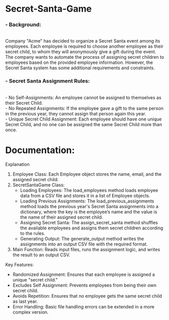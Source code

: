 # Secret-Santa-Game
<h3>- Background: </h3><br>
Company "Acme" has decided to organize a Secret Santa event among its employees. Each employee is required to choose another employee as their secret child, to whom they will anonymously give a gift during the event. The company wants to automate the process of assigning secret children to employees based on the provided employee information. However, the Secret Santa system has some additional requirements and constraints.

<h3>- Secret Santa Assignment Rules: </h3> <br>
- No Self-Assignments: An employee cannot be assigned to themselves as their Secret Child.<br>
- No Repeated Assignments: If the employee gave a gift to the same person in the previous year, they cannot assign that person again this year.<br>
- Unique Secret Child Assignment: Each employee should have one unique Secret Child, and no one can be assigned the same Secret Child more than once.<br>

# Documentation:
Explanation <br>
1. Employee Class: Each Employee object stores the name, email, and the assigned secret child.<br>
2. SecretSantaGame Class:
    - Loading Employees: The load_employees method loads employee data from a CSV file and stores it in a list of Employee objects.
    - Loading Previous Assignments: The load_previous_assignments method loads the previous year's Secret Santa assignments into a dictionary, where the key is the employee’s name and the value is the name of their       assigned secret child.
    - Assigning Secret Santa: The assign_secret_santa method shuffles the available employees and assigns them secret children according to the rules.
    - Generating Output: The generate_output method writes the assignments into an output CSV file with the required format.
3. Main Function: Reads input files, runs the assignment logic, and writes the result to an output CSV.

Key Features: <br>
- Randomized Assignment: Ensures that each employee is assigned a unique "secret child." <br>
- Excludes Self Assignment: Prevents employees from being their own secret child. <br>
- Avoids Repetition: Ensures that no employee gets the same secret child as last year. <br>
- Error Handling: Basic file handling errors can be extended in a more complex version. <br>
